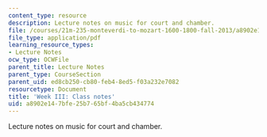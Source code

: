 ```yaml
---
content_type: resource
description: Lecture notes on music for court and chamber.
file: /courses/21m-235-monteverdi-to-mozart-1600-1800-fall-2013/a8902e147bfe25b765bf4ba5cb434774_MIT21M_235_F13_Week_III_Cl.pdf
file_type: application/pdf
learning_resource_types:
- Lecture Notes
ocw_type: OCWFile
parent_title: Lecture Notes
parent_type: CourseSection
parent_uid: ed8cb250-cb80-feb4-8ed5-f03a232e7082
resourcetype: Document
title: 'Week III: Class notes'
uid: a8902e14-7bfe-25b7-65bf-4ba5cb434774
---
```

Lecture notes on music for court and chamber.


